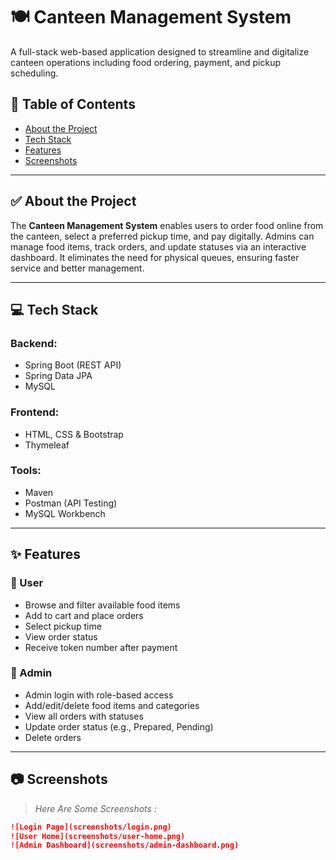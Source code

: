 # 🍽️ Canteen Management System

A full-stack web-based application designed to streamline and digitalize canteen operations including food ordering, payment, and pickup scheduling.

## 📌 Table of Contents
- [About the Project](#-about-the-project)
- [Tech Stack](#-tech-stack)
- [Features](#-features)
- [Screenshots](#-screenshots)

---

## ✅ About the Project

The **Canteen Management System** enables users to order food online from the canteen, select a preferred pickup time, and pay digitally. Admins can manage food items, track orders, and update statuses via an interactive dashboard. It eliminates the need for physical queues, ensuring faster service and better management.

---

## 💻 Tech Stack

### Backend:
- Spring Boot (REST API)
- Spring Data JPA
- MySQL

### Frontend:
- HTML, CSS & Bootstrap
- Thymeleaf

### Tools:
- Maven
- Postman (API Testing)
- MySQL Workbench

---

## ✨ Features

### 👥 User
- Browse and filter available food items
- Add to cart and place orders
- Select pickup time
- View order status
- Receive token number after payment

### 🔐 Admin
- Admin login with role-based access
- Add/edit/delete food items and categories
- View all orders with statuses
- Update order status (e.g., Prepared, Pending)
- Delete orders

---

## 📷 Screenshots

> _Here Are Some Screenshots :_

```md
![Login Page](screenshots/login.png)
![User Home](screenshots/user-home.png)
![Admin Dashboard](screenshots/admin-dashboard.png)
